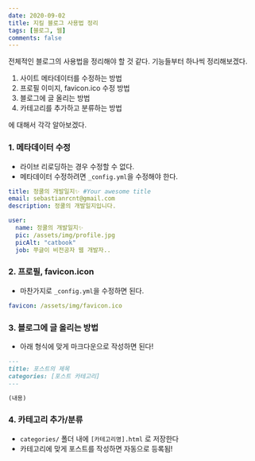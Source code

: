 ```yaml
---
date: 2020-09-02
title: 지킬 블로그 사용법 정리
tags: [블로그, 웹]
comments: false
---
```


전체적인 블로그의 사용법을 정리해야 할 것 같다. 기능들부터 하나씩 정리해보겠다.

1. 사이트 메타데이터를 수정하는 방법
2. 프로필 이미지, favicon.ico 수정 방법
3. 블로그에 글 올리는 방법
4. 카테고리를 추가하고 분류하는 방법

에 대해서 각각 알아보겠다.

### 1. 메타데이터 수정

- 라이브 리로딩하는 경우 수정할 수 없다.
- 메타데이터 수정하려면 `_config.yml`을 수정해야 한다.

```yml
title: 정쿨의 개발일지✨ #Your awesome title
email: sebastianrcnt@gmail.com
description: 정쿨의 개발일지입니다.

user:
  name: 정쿨의 개발일지✨
  pic: /assets/img/profile.jpg
  picAlt: "catbook"
  job: 쭈글이 비전공자 웹 개발자..
```

### 2. 프로필, favicon.icon

- 마찬가지로 `_config.yml`을 수정하면 된다.

```yml
favicon: /assets/img/favicon.ico
```

### 3. 블로그에 글 올리는 방법

- 아래 형식에 맞게 마크다운으로 작성하면 된다!

```md
---
title: 포스트의 제목
categories: [포스트 카테고리]
---

(내용)
```

### 4. 카테고리 추가/분류

- `categories/` 폴더 내에 `[카테고리명].html` 로 저장한다
- 카테고리에 맞게 포스트를 작성하면 자동으로 등록됨!
